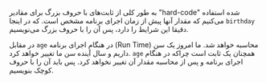 به طور کلی از ثابت‌های با حروف بزرگ برای مقادیر "hard-code" شده استفاده می‌کنیم که مقدار آنها پیش از زمان اجرای برنامه مشخص است. که در اینجا `birthday` دقیقا این شرایط را دارد، پس آن را با حروف بزرگ می‌نویسیم.

در مقابل `age` در هنگام اجرای برنامه (Run Time) محاسبه خواهد شد. ما امروز یک سن داریم و سال آینده سن ما تغییر خواهد کرد. `age` همچنان یک ثابت است چراکه در هنگام اجرای برنامه و پس از محاسبه مقدار آن تغییر نخواهد کرد. پس باید آن را با حروف کوچک بنویسیم.